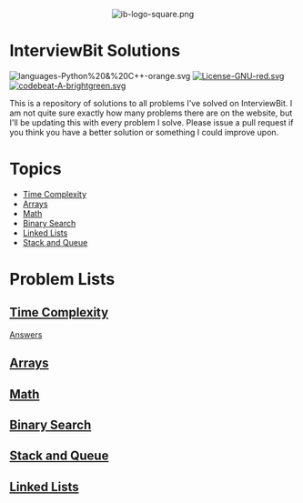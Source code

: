<p align="center">
<img src="img/ib-logo-square.png" alt="ib-logo-square.png">
</p>

# InterviewBit Solutions

![languages-Python%20&%20C++-orange.svg](https://img.shields.io/badge/languages-Python%20&%20C++-orange.svg) [![License-GNU-red.svg](https://img.shields.io/badge/License-GNU-red.svg)](https://img.shields.io/badge/License-GNU-red.svg) [![codebeat-A-brightgreen.svg](https://img.shields.io/badge/codebeat-A-brightgreen.svg)](https://codebeat.co/projects/github-com-alex-keyes-interviewbit) 

This is a repository of solutions to all problems I've solved on InterviewBit. I am not quite sure exactly how many problems there are on the website, but I'll be updating this with every problem I solve. Please issue a pull request if you think you have a better solution or something I could improve upon.

# Topics

*   [Time Complexity](https://github.com/Alex-Keyes/InterviewBit#Time+Complexity)
*   [Arrays](https://github.com/Alex-Keyes/InterviewBit#Arrays)
*   [Math](https://github.com/Alex-Keyes/InterviewBit#Math)
*   [Binary Search](https://github.com/Alex-Keyes/InterviewBit#Binary+Search)
*   [Linked Lists](https://github.com/Alex-Keyes/InterviewBit#Linked+Lists)
*   [Stack and Queue](https://github.com/Alex-Keyes/InterviewBit#Stack+and+Queue)

# Problem Lists
## [Time Complexity](https://www.interviewbit.com/courses/programming/topics/time-complexity/)
[Answers](https://github.com/Alex-Keyes/InterviewBit/blob/master/timeComplexity.md)

## [Arrays](https://www.interviewbit.com/courses/programming/topics/arrays)
## [Math](http://interviewbit.com/courses/programming/topics/math/)
## [Binary Search](https://www.interviewbit.com/courses/programming/topics/binary-search/)
## [Stack and Queue](https://www.interviewbit.com/courses/programming/topics/stacks-and-queues/)
## [Linked Lists](https://www.interviewbit.com/courses/programming/topics/linked-lists/)
